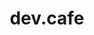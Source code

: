 ---
key: project
order: 993
title: dev.cafe
url: http://dev-cafe.mathisbarre.com
img:
  url: "/images/dev-cafe.png"
  alt: ""
logos: ["vercel.jpg","htmlcss.svg", "js.png", "react-logo.png" , "nextjs-logo.svg","tailwind-css-logo.png"]
text: dev.cafe est un site qui a pour objectif d’augmenter l'expérience étudiant chez OpenClassrooms via des ressources additionnelles et une liste de questions fréquentes ainsi que d’améliorer les liens communautaires grâce à liste de discord, une carte des étudiants et un calendrier des rendez-vous à ne pas louper !
show: true
---